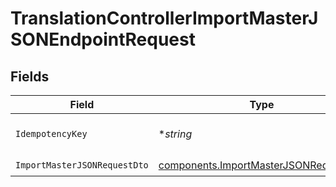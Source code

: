 # TranslationControllerImportMasterJSONEndpointRequest


## Fields

| Field                                                                                          | Type                                                                                           | Required                                                                                       | Description                                                                                    |
| ---------------------------------------------------------------------------------------------- | ---------------------------------------------------------------------------------------------- | ---------------------------------------------------------------------------------------------- | ---------------------------------------------------------------------------------------------- |
| `IdempotencyKey`                                                                               | **string*                                                                                      | :heavy_minus_sign:                                                                             | A header for idempotency purposes                                                              |
| `ImportMasterJSONRequestDto`                                                                   | [components.ImportMasterJSONRequestDto](../../models/components/importmasterjsonrequestdto.md) | :heavy_check_mark:                                                                             | N/A                                                                                            |